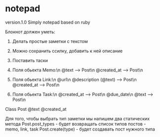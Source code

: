 # notepad
version.1.0
Simply notepad based on ruby

Блокнот должен уметь:
1. Делать простые заметки с текстом
2. Можно сохранить ссилку, добавить к ней описание
3. Поставить таски

1. Поля обьекта Memo:\n
@text --> Post\n
@created_at --> Post\n

2. Поля обьекта Link:\n
@url\n
@description (@text) --> Post\n
@created_at --> Post\n

3. Поля обьекта Task:\n
@created_at --> Post\n
@due_date\n
@text --> Post\n

Class Post
@text
@created_at


Для того, чтобы выбрать тип заметки мы напишем два статических метода
Post.post_types - будет возвращать список типов постов - memo, link, task
Post.create(type) - будет создавать пост нужного типа